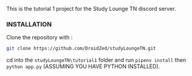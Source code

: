This is the tutorial 1 project for the Study Lounge TN discord server.

### INSTALLATION

Clone the repository with :

```sh
git clone https://github.com/DroidZed/studyLoungeTN.git
```

cd into the `studyLoungeTN\tutorial1` folder and run `pipenv install` then `python app.py` (ASSUMING YOU HAVE PYTHON INSTALLED).
